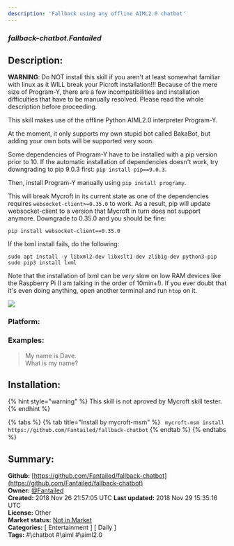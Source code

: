 ```yaml
---
description: 'Fallback using any offline AIML2.0 chatbot'
---
```


### _fallback-chatbot.Fantailed_  
## Description:  
**WARNING**: Do NOT install this skill if you aren't at least somewhat familiar with linux as it WILL break your Picroft installation!!!
Because of the mere size of Program-Y, there are a few incompatibilities and installation difficulties that have to be manually resolved.
Please read the whole description before proceeding.


This skill makes use of the offline Python AIML2.0 interpreter Program-Y.


At the moment, it only supports my own stupid bot called BakaBot, but adding your own bots will be supported very soon.

Some dependencies of Program-Y have to be installed with a pip version prior to 10. If the automatic installation of dependencies doesn't work, try downgrading to pip 9.0.3 first:
`pip install pip==9.0.3`.

Then, install Program-Y manually using `pip install programy`.

This will break Mycroft in its current state as one of the dependencies requires `websocket-client>=0.35.0` to work. As a result, pip will update websocket-client to a version that Mycroft in turn does not support anymore. Downgrade to 0.35.0 and you should be fine:

```pip install websocket-client==0.35.0```

If the lxml install fails, do the following:
```
sudo apt install -y libxml2-dev libxslt1-dev zlib1g-dev python3-pip
sudo pip3 install lxml
```
Note that the installation of lxml can be _very_ slow on low RAM devices like the Raspberry Pi (I am talking in the order of 10min+!). If you
ever doubt that it's even doing anything, open another terminal and run `htop` on it.  
  
![](../.gitbook/assets/star.png)  
  
### Platform:  
  
### Examples:  
> My name is Dave.  
> What is my name?  
  
## Installation:  
{% hint style="warning" %}
This skill is not aproved by Mycroft skill tester.
{% endhint %}
    
{% tabs %}
{% tab title="Install by mycroft-msm" %}
``` mycroft-msm install https://github.com/Fantailed/fallback-chatbot```
{% endtab %}
  {% endtabs %}
    
## Summary:  
**Github:** [https://github.com/Fantailed/fallback-chatbot](https://github.com/Fantailed/fallback-chatbot)  
**Owner:** [@Fantailed](https://github.com/Fantailed)  
**Created:** 2018 Nov 26 21:57:05 UTC  **Last updated:** 2018 Nov 29 15:35:16 UTC  
**License:** Other  
**Market status:** [Not in Market](https://market.mycroft.ai/skill/)  
**Categories:** [ Entertainment ] [ Daily ]   
**Tags:** \#\chatbot \#\aiml \#\aiml2.0   
